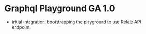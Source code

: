 # Graphql Playground GA 1.0

- initial integration, bootstrapping the playground to use Relate API endpoint

